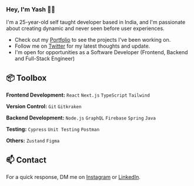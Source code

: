 ### Hey, I'm Yash 👋🏽  

I'm a 25-year-old self taught developer based in India, and I'm passionate about creating dynamic and never seen before user experiences.

- Check out my [Portfolio](https://yashg.codes) to see the projects I've been working on.
- Follow me on [Twitter](https://twitter.com/gyash21) for my latest thoughts and update.
- I'm open for opportunities as a Software Developer (Frontend, Backend and Full-Stack Engineer)

## 📦 Toolbox

**Frontend Development:** `React` `Next.js` `TypeScript` `Tailwind`
 
**Version Control:** `Git` `Gitkraken` 

**Backend Development:** `Node.js` `GraphQL` `Firebase` `Spring` `Java`

**Testing:** `Cypress` `Unit Testing` `Postman`

**Others:** `Zustand` `Figma`


## 📫 Contact

For a quick response, DM me on [Instagram](https://www.instagram.com/decode.yash/) or [LinkedIn](https://www.linkedin.com/in/gyash21/).
